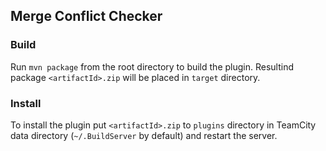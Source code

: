 ## Merge Conflict Checker

### Build

Run ```mvn package``` from the root directory to build the plugin. Resultind package ```<artifactId>.zip``` will be placed in ```target``` directory. 

### Install

To install the plugin put ```<artifactId>.zip``` to ```plugins``` directory in TeamCity data directory (```~/.BuildServer``` by default) and restart the server.